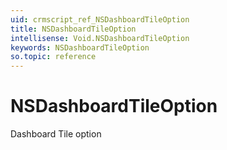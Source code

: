 ```yaml
---
uid: crmscript_ref_NSDashboardTileOption
title: NSDashboardTileOption
intellisense: Void.NSDashboardTileOption
keywords: NSDashboardTileOption
so.topic: reference
---
```


# NSDashboardTileOption

Dashboard Tile option
